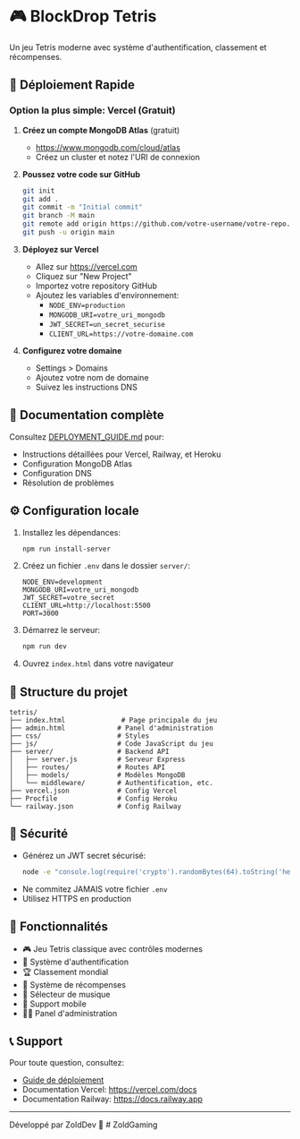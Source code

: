 # 🎮 BlockDrop Tetris

Un jeu Tetris moderne avec système d'authentification, classement et récompenses.

## 🚀 Déploiement Rapide

### Option la plus simple: Vercel (Gratuit)

1. **Créez un compte MongoDB Atlas** (gratuit)
   - https://www.mongodb.com/cloud/atlas
   - Créez un cluster et notez l'URI de connexion

2. **Poussez votre code sur GitHub**
   ```bash
   git init
   git add .
   git commit -m "Initial commit"
   git branch -M main
   git remote add origin https://github.com/votre-username/votre-repo.git
   git push -u origin main
   ```

3. **Déployez sur Vercel**
   - Allez sur https://vercel.com
   - Cliquez sur "New Project"
   - Importez votre repository GitHub
   - Ajoutez les variables d'environnement:
     - `NODE_ENV=production`
     - `MONGODB_URI=votre_uri_mongodb`
     - `JWT_SECRET=un_secret_securise`
     - `CLIENT_URL=https://votre-domaine.com`
   
4. **Configurez votre domaine**
   - Settings > Domains
   - Ajoutez votre nom de domaine
   - Suivez les instructions DNS

## 📖 Documentation complète

Consultez [DEPLOYMENT_GUIDE.md](./DEPLOYMENT_GUIDE.md) pour:
- Instructions détaillées pour Vercel, Railway, et Heroku
- Configuration MongoDB Atlas
- Configuration DNS
- Résolution de problèmes

## ⚙️ Configuration locale

1. Installez les dépendances:
   ```bash
   npm run install-server
   ```

2. Créez un fichier `.env` dans le dossier `server/`:
   ```
   NODE_ENV=development
   MONGODB_URI=votre_uri_mongodb
   JWT_SECRET=votre_secret
   CLIENT_URL=http://localhost:5500
   PORT=3000
   ```

3. Démarrez le serveur:
   ```bash
   npm run dev
   ```

4. Ouvrez `index.html` dans votre navigateur

## 📁 Structure du projet

```
tetris/
├── index.html              # Page principale du jeu
├── admin.html             # Panel d'administration
├── css/                   # Styles
├── js/                    # Code JavaScript du jeu
├── server/                # Backend API
│   ├── server.js          # Serveur Express
│   ├── routes/            # Routes API
│   ├── models/            # Modèles MongoDB
│   └── middleware/        # Authentification, etc.
├── vercel.json            # Config Vercel
├── Procfile               # Config Heroku
└── railway.json           # Config Railway
```

## 🔐 Sécurité

- Générez un JWT secret sécurisé:
  ```bash
  node -e "console.log(require('crypto').randomBytes(64).toString('hex'))"
  ```
- Ne commitez JAMAIS votre fichier `.env`
- Utilisez HTTPS en production

## 🎯 Fonctionnalités

- 🎮 Jeu Tetris classique avec contrôles modernes
- 👤 Système d'authentification
- 🏆 Classement mondial
- 🎁 Système de récompenses
- 🎵 Sélecteur de musique
- 📱 Support mobile
- 👨‍💼 Panel d'administration

## 📞 Support

Pour toute question, consultez:
- [Guide de déploiement](./DEPLOYMENT_GUIDE.md)
- Documentation Vercel: https://vercel.com/docs
- Documentation Railway: https://docs.railway.app

---

Développé par ZoldDev 🚀
#   Z o l d G a m i n g  
 